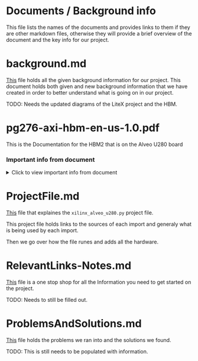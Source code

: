 # Documents / Background info

This file lists the names of the documents and provides links to them if they are other markdown files, otherwise they will provide a brief overview of the document and the key info for our project.

# background.md

[This](background.md) file holds all the given background information for our project. This document holds both given and new background information that we have created in order to better understand what is going on in our project.

TODO: Needs the updated diagrams of the LiteX project and the HBM.

# pg276-axi-hbm-en-us-1.0.pdf

This is the Documentation for the HBM2 that is on the Alveo U280 board

### Important info from document

<details><summary> Click to view important info from document</summary>
<p>

### Core Overview
> The AXI High Bandwidth Memory Controller provides access to one or both the 1024-bit wide HBM stacks depending on the selected device; 64 Gb for 4H devices or 128 Gb for 8H devices. Each stack is split into eight independent memory channels, each of which is further divided into two 64-bit pseudo channels. Pseudo channel memory access is limited to its own section of the memory (1/16 of the stack capacity). Furthermore, each memory channel can operate at an independent clock rate that is an integer divide of a global reference clock.

>The AXI HBM Controller has simplified the interface between HBM and CLB-based user logic in several ways. The AXI3 protocol is selected to provide a proven standardized interface. The 16 AXI ports provided match the total throughput of the HBM. Each port operates at a 4:1 ratio to lower the clock rate required in the user logic. This ratio requires a port width of 256-bits (4 × 64). Each AXI3 channel has 6-bit AXI ID port which helps in reordering transactions to achieve the required bandwidth. On the selected AXI3 channel, if the transactions are triggered using a different ID tag, then the transactions are reordered as per the AXI3 protocol. Conversely, if the selected AXI3 channel transactions are triggered using same ID tag, then the transactions are executed sequentially in the order they are triggered.

>The ports are distributed across the general interconnect to reduce congestion and each port is based on an independent clock domain. This flexibility, along with each AXI port attached to its own registered column interface, reduces congestion and eases timing closure.

>The 16 × 16 AXI crossbar switch is included in this core which allows each memory port to access the full HBM space by addressing all 16 pseudo channels. In the case of a two-stack system, this is extended to a 32 × 32 crossbar to allow direct access across both HBM stacks as shown in the following 4H device figure.

### Under HBM Topology

> The Xilinx HBM solutions are available in either 4 GB or 8 GB per stack options, with nearly all configurations containing two stacks per FPGA. This means there is a total of 8 GB or 16 GB of available memory for these dual stack devices.

>The total data-bit width of an HBM stack is 1024 bits divided across eight channels of 128 bits each. Each channel is serviced by a single memory controller which accesses the HBM in pseudo channel mode, meaning two semi-independent 64-bit data channels with a shared command/address/control (CAC) bus. A 4 GB per stack device has 4 Gb per channel, and each channel has two 2 Gb or 256 MB pseudo channels. An 8 GB per stack device has 8 Gb per channel, and each channel has two 4 Gb or 512 MB pseudo channels.

### HBM Address Map and Protocol Considerations
| HBM Arrangement | 4H Device (4 GB per Stack)|
| --- | :---: |
|Density per Channel| 4 Gb|
|Density per Pseudo Channel| 2Gb|
|Row Address| RA[13:0] |
|Column Address| CA[5:1] |
|Bank Group Address| BA[3:0] |
|Bank Arrangement| 16 Banks <br/> 4 Bank Groups with 4 Banks |
|Total User Address Bits| 23 |

### AXI Addressing for 4H
| HBM Arrangement | 4H Device (4 GB per Stack)|
| --- | :---: |
|Total Address Bits| 33 total as 32:0|
|Stack Select: 0 = Left 1 = Right| 32|
|Destination AXI Port: 0 – 15| 31:28 |
|HBM Address Bits| 27:5 |
|Unused Address Bits| 4:0 |

</p>
</details>

# ProjectFile.md

[This](ProjectFile.md) file that explaines the `xilinx_alveo_u280.py` project file.

This project file holds links to the sources of each import and generaly what is being used by each import.

Then we go over how the file runes and adds all the hardware.

# RelevantLinks-Notes.md

[This](RelevantLinks-Notes.md) file is a one stop shop for all the Information you need to get started on the project.

TODO: Needs to still be filled out.

# ProblemsAndSolutions.md

[This](ProblemsAndSolutions.md) file holds the problems we ran into and the solutions we found. 

TODO: This is still needs to be populated with information. 